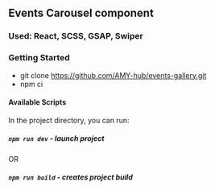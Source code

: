 ## Events Carousel component

### Used: React, SCSS, GSAP, Swiper

### Getting Started
- git clone https://github.com/AMY-hub/events-gallery.git
- npm ci

#### Available Scripts
In the project directory, you can run:

##### `npm run dev` - launch project
OR
##### `npm run build` - creates project build